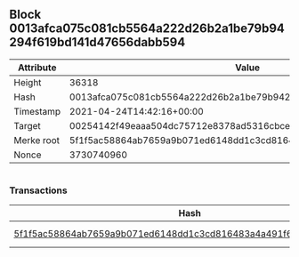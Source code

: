 ## Block 0013afca075c081cb5564a222d26b2a1be79b94294f619bd141d47656dabb594

Attribute | Value
--- | ---
Height | 36318
Hash | 0013afca075c081cb5564a222d26b2a1be79b94294f619bd141d47656dabb594
Timestamp | 2021-04-24T14:42:16+00:00
Target | 00254142f49eaaa504dc75712e8378ad5316cbcead634704b3734b6271167cc4
Merke root | 5f1f5ac58864ab7659a9b071ed6148dd1c3cd816483a4a491f6d09e170235c14
Nonce | 3730740960

```

```

### Transactions

Hash | Amount
--- | ---
[5f1f5ac58864ab7659a9b071ed6148dd1c3cd816483a4a491f6d09e170235c14](5f1f5ac58864ab7659a9b071ed6148dd1c3cd816483a4a491f6d09e170235c14.md) | 10.00000000 SKEPTI 

